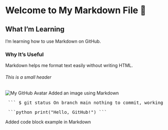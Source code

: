 # Welcome to My Markdown File 👋

## What I’m Learning
I’m learning how to use Markdown on GitHub.

### Why It’s Useful
Markdown helps me format text easily without writing HTML.

###### This is a small header

![My GitHub Avatar](https://octodex.github.com/images/yaktocat.png)
Added an image using Markdown

<pre> ``` $ git status On branch main nothing to commit, working tree clean ``` </pre>
<pre> ```python print("Hello, GitHub!") ``` </pre>
Added code block example in Markdown
